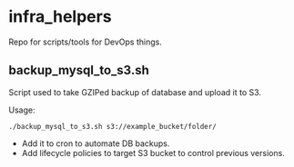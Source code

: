 # infra_helpers
Repo for scripts/tools for DevOps things.

## backup_mysql_to_s3.sh
Script used to take GZIPed backup of database and upload it to S3.

Usage:

`./backup_mysql_to_s3.sh s3://example_bucket/folder/`

+ Add it to cron to automate DB backups.
+ Add lifecycle policies to target S3 bucket to control previous versions.
